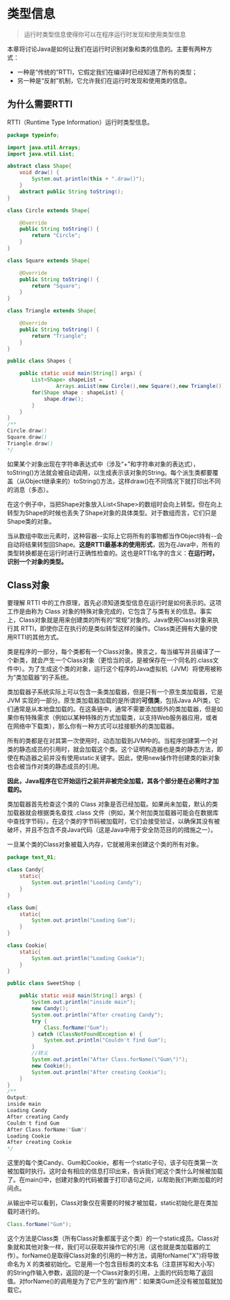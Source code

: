 # 类型信息

> 运行时类型信息使得你可以在程序运行时发现和使用类型信息

本章将讨论Java是如何让我们在运行时识别对象和类的信息的。主要有两种方式：

- 一种是“传统的”RTTI，它假定我们在编译时已经知道了所有的类型；
- 另一种是“反射”机制，它允许我们在运行时发现和使用类的信息。

## 为什么需要RTTI

RTTI（Runtime Type Information）运行时类型信息。

```java
package typeinfo;

import java.util.Arrays;
import java.util.List;

abstract class Shape{
	void draw() {
		System.out.println(this + ".draw()");
	}
	abstract public String toString();
}

class Circle extends Shape{

	@Override
	public String toString() {
		return "Circle";
	}
}

class Square extends Shape{

	@Override
	public String toString() {
		return "Square";
	}
}

class Triangle extends Shape{

	@Override
	public String toString() {
		return "Triangle";
	}
}

public class Shapes {

	public static void main(String[] args) {
		List<Shape> shapeList = 
				Arrays.asList(new Circle(),new Square(),new Triangle());
		for(Shape shape : shapeList) {
			shape.draw();
		}
	}
}
/**
Circle.draw()
Square.draw()
Triangle.draw()
*/
```

如果某个对象出现在字符串表达式中（涉及“+”和字符串对象的表达式），toString()方法就会被自动调用，以生成表示该对象的String。每个派生类都要覆盖（从Object继承来的）toString()方法，这样draw()在不同情况下就打印出不同的消息（多态）。

在这个例子中，当把Shape对象放入List\<Shape\>的数组时会向上转型。但在向上转型为Shape的时候也丢失了Shape对象的具体类型。对于数组而言，它们只是Shape类的对象。

当从数组中取出元素时，这种容器--实际上它将所有的事物都当作Object持有--会自动将结果转型回Shape。**这是RTTI最基本的使用形式**，因为在Java中，所有的类型转换都是在运行时进行正确性检查的。这也是RTTI名字的含义：**在运行时，识别一个对象的类型。**

## Class对象

要理解 RTTI 中的工作原理，首先必须知道类型信息在运行时是如何表示的。这项工作是由称为 Class 对象的特殊对象完成的，它包含了与类有关的信息。事实上，Class对象就是用来创建类的所有的“常规”对象的。Java使用Class对象来执行其 RTTI，即使你正在执行的是类似转型这样的操作。Class类还拥有大量的使用RTTI的其他方式。

类是程序的一部分，每个类都有一个Class对象。换言之，每当编写并且编译了一个新类，就会产生一个Class对象（更恰当的说，是被保存在一个同名的.class文件中）。为了生成这个类的对象，运行这个程序的Java虚拟机（JVM）将使用被称为“类加载器”的子系统。

类加载器子系统实际上可以包含一条类加载器，但是只有一个原生类加载器，它是 JVM 实现的一部分。原生类加载器加载的是所谓的**可信类**，包括Java API类，它们通常是从本地盘加载的。在这条链中，通常不需要添加额外的类加载器，但是如果你有特殊需求（例如以某种特殊的方式加载类，以支持Web服务器应用，或者在网络中下载类），那么你有一种方式可以挂接额外的类加载器。

所有的类都是在对其第一次使用时，动态加载到JVM中的。当程序创建第一个对类的静态成员的引用时，就会加载这个类。这个证明构造器也是类的静态方法，即使在构造器之前并没有使用static关键字。因此，使用new操作符创建类的新对象也会被当作对类的静态成员的引用。

**因此，Java程序在它开始运行之前并非被完全加载，其各个部分是在必需时才加载的。**

类加载器首先检查这个类的 Class 对象是否已经加载。如果尚未加载，默认的类加载器就会根据类名查找 .class 文件（例如，某个附加类加载器可能会在数据库中查找字节码）。在这个类的字节码被加载时，它们会接受验证，以确保其没有被破坏，并且不包含不良Java代码（这是Java中用于安全防范目的的措施之一）。

一旦某个类的Class对象被载入内存，它就被用来创建这个类的所有对象。
```java
package test_01;

class Candy{
	static{
		System.out.println("Loading Candy");
	}
}

class Gum{
	static{
		System.out.println("Loading Gum");
	}
}

class Cookie{
	static{
		System.out.println("Loading Cookie");
	}
}

public class SweetShop {

	public static void main(String[] args) {
		System.out.println("inside main");
		new Candy();
		System.out.println("After creating Candy");
		try {
			Class.forName("Gum");
		} catch (ClassNotFoundException e) {
			System.out.println("Couldn't find Gum");
		}
		//转义
		System.out.println("After Class.forName(\"Gum\")");
		new Cookie();
		System.out.println("After creating Cookie");
	}
}
/**
Output:
inside main
Loading Candy
After creating Candy
Couldn't find Gum
After Class.forName("Gum")
Loading Cookie
After creating Cookie
*/
```

这里的每个类Candy、Gum和Cookie，都有一个static子句，该子句在类第一次被加载时执行。这时会有相应的信息打印出来，告诉我们呢这个类什么时候被加载了。在main()中，创建对象的代码被置于打印语句之间，以帮助我们判断加载的时间点。

从输出中可以看到，Class对象仅在需要的时候才被加载，static初始化是在类加载时进行的。

```java
Class.forName("Gum");
```
这个方法是Class类（所有Class对象都属于这个类）的一个static成员。Class对象就和其他对象一样，我们可以获取并操作它的引用（这也就是类加载器的工作）。forName()是取得Class对象的引用的一种方法，调用forName("X")将导致命名为 X 的类被初始化。它是用一个包含目标类的文本名（注意拼写和大小写）的String作输入参数，返回的是一个Class对象的引用，上面的代码忽略了返回值。对forName()的调用是为了它产生的“副作用”：如果类Gum还没有被加载就加载它。
